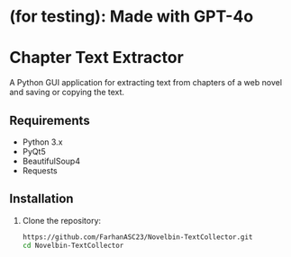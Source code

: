 # (for testing): Made with GPT-4o

# Chapter Text Extractor

A Python GUI application for extracting text from chapters of a web novel and saving or copying the text.

## Requirements

- Python 3.x
- PyQt5
- BeautifulSoup4
- Requests

## Installation

1. Clone the repository:
   ```sh
   https://github.com/FarhanASC23/Novelbin-TextCollector.git
   cd Novelbin-TextCollector
